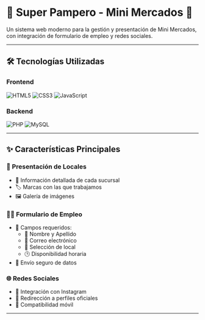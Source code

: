 # 🛒 Super Pampero - Mini Mercados 🏪

Un sistema web moderno para la gestión y presentación de Mini Mercados, con integración de formulario de empleo y redes sociales.

---

## 🛠️ Tecnologías Utilizadas

### Frontend
![HTML5](https://img.shields.io/badge/-HTML5-E34F26?logo=html5&logoColor=white)
![CSS3](https://img.shields.io/badge/-CSS3-1572B6?logo=css3&logoColor=white)
![JavaScript](https://img.shields.io/badge/-JavaScript-F7DF1E?logo=javascript&logoColor=black)

### Backend
![PHP](https://img.shields.io/badge/-PHP-777BB4?logo=php&logoColor=white)
![MySQL](https://img.shields.io/badge/-MySQL-4479A1?logo=mysql&logoColor=white)

---

## ✨ Características Principales

### 🏬 Presentación de Locales
- 📍 Información detallada de cada sucursal
- 🏷️ Marcas con las que trabajamos
- 🖼️ Galería de imágenes

### 👨‍💻 Formulario de Empleo
- 📝 Campos requeridos:
  - 👤 Nombre y Apellido
  - 📧 Correo electrónico
  - 🏪 Selección de local
  - 🕒 Disponibilidad horaria
- 📨 Envío seguro de datos

### 🌐 Redes Sociales
- 📲 Integración con Instagram
- 🔗 Redirección a perfiles oficiales
- 📱 Compatibilidad móvil

---




